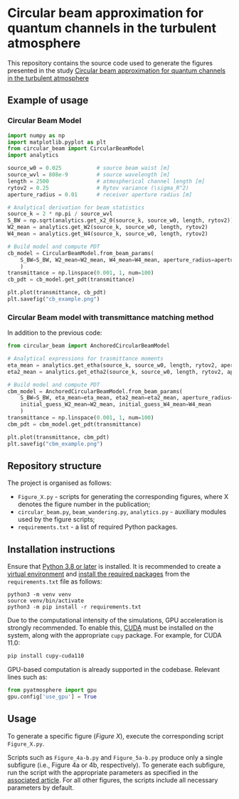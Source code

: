 # Circular beam approximation for quantum channels in the turbulent atmosphere

This repository contains the source code used to generate the figures presented in the study [Circular beam approximation for quantum channels in the turbulent atmosphere](https://arxiv.org/abs/2507.12947)

## Example of usage

### Circular Beam Model
```python
import numpy as np
import matplotlib.pyplot as plt
from circular_beam import CircularBeamModel
import analytics

source_w0 = 0.025           # source beam waist [m]
source_wvl = 808e-9         # source wavelength [m]
length = 2500               # atmospherical channel length [m]
rytov2 = 0.25               # Rytov variance (\sigma_R^2)
aperture_radius = 0.01      # receiver aperture radius [m]

# Analytical derivation for beam statistics
source_k = 2 * np.pi / source_wvl
S_BW = np.sqrt(analytics.get_x2_0(source_k, source_w0, length, rytov2))
W2_mean = analytics.get_W2(source_k, source_w0, length, rytov2)
W4_mean = analytics.get_W4(source_k, source_w0, length, rytov2)

# Build model and compute PDT
cb_model = CircularBeamModel.from_beam_params(
    S_BW=S_BW, W2_mean=W2_mean, W4_mean=W4_mean, aperture_radius=aperture_radius
    )
transmittance = np.linspace(0.001, 1, num=100)
cb_pdt = cb_model.get_pdt(transmittance)

plt.plot(transmittance, cb_pdt)
plt.savefig("cb_example.png")
```

### Circular Beam model with transmittance matching method
In addition to the previous code:

```python
from circular_beam import AnchoredCircularBeamModel

# Analytical expressions for trasmittance moments
eta_mean = analytics.get_etha(source_k, source_w0, length, rytov2, aperture_radius)
eta2_mean = analytics.get_etha2(source_k, source_w0, length, rytov2, aperture_radius)

# Build model and compute PDT
cbm_model = AnchoredCircularBeamModel.from_beam_params(
    S_BW=S_BW, eta_mean=eta_mean, eta2_mean=eta2_mean, aperture_radius=aperture_radius,
    initial_guess_W2_mean=W2_mean, initial_guess_W4_mean=W4_mean
    )
transmittance = np.linspace(0.001, 1, num=100)
cbm_pdt = cbm_model.get_pdt(transmittance)

plt.plot(transmittance, cbm_pdt)
plt.savefig("cbm_example.png")
```

## Repository structure

The project is organised as follows:
- `Figure_X.py` - scripts for generating the corresponding figures, where X denotes the figure number in the publication;
- `circular_beam.py`, `beam_wandering.py`, `analytics.py` - auxiliary modules used by the figure scripts;
- `requirements.txt` - a list of required Python packages.


## Installation instructions
Ensure that [Python 3.8 or later](https://realpython.com/installing-python/#how-to-install-python-on-linux) is installed.
It is recommended to create a [virtual environment](https://packaging.python.org/en/latest/tutorials/installing-packages/#creating-and-using-virtual-environments) and [install the required packages](https://packaging.python.org/en/latest/tutorials/installing-packages/#use-pip-for-installing) from the `requirements.txt` file as follows:
```
python3 -m venv venv
source venv/bin/activate
python3 -m pip install -r requirements.txt
```

Due to the computational intensity of the simulations, GPU acceleration is strongly recommended. To enable this, [CUDA](https://docs.nvidia.com/cuda/cuda-installation-guide-linux/index.html#package-manager-installation) must be installed on the system, along with the appropriate `cupy` package. For example, for CUDA 11.0:
```bash
pip install cupy-cuda110
```
GPU-based computation is already supported in the codebase. Relevant lines such as:
```python
from pyatmosphere import gpu
gpu.config['use_gpu'] = True
```

## Usage
To generate a specific figure (*Figure X*), execute the corresponding script `Figure_X.py`.

Scripts such as `Figure_4a-b.py` and `Figure_5a-b.py` produce only a single subfigure (i.e., Figure 4a or 4b, respectively). To generate each subfigure, run the script with the appropriate parameters as specified in the [associated article](https://arxiv.org/abs/2507.12947). For all other figures, the scripts include all necessary parameters by default.




